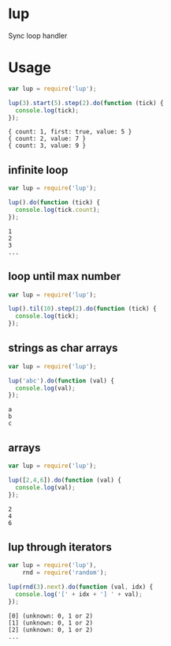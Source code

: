 # lup

Sync loop handler

# Usage

```js
var lup = require('lup');

lup(3).start(5).step(2).do(function (tick) {
  console.log(tick);
});
```

    { count: 1, first: true, value: 5 }
    { count: 2, value: 7 }
    { count: 3, value: 9 }

## infinite loop

```js
var lup = require('lup');

lup().do(function (tick) {
  console.log(tick.count);
});
```

    1
    2
    3
    ...

## loop until max number

```js
var lup = require('lup');

lup().til(10).step(2).do(function (tick) {
  console.log(tick);
});
```

## strings as char arrays

```js
var lup = require('lup');

lup('abc').do(function (val) {
  console.log(val);
});
```

    a
    b
    c

## arrays

```js
var lup = require('lup');

lup([2,4,6]).do(function (val) {
  console.log(val);
});
```

    2
    4
    6

## lup through iterators

```js
var lup = require('lup'),
    rnd = require('random');

lup(rnd(3).next).do(function (val, idx) {
  console.log('[' + idx + '] ' + val);
});
```

    [0] (unknown: 0, 1 or 2)
    [1] (unknown: 0, 1 or 2)
    [2] (unknown: 0, 1 or 2)
    ...
